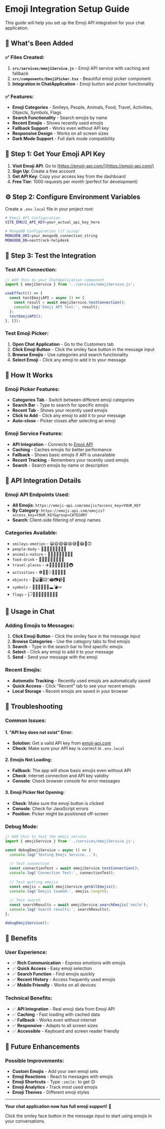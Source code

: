 # Emoji Integration Setup Guide

This guide will help you set up the Emoji API integration for your chat application.

## 🎯 What's Been Added

### ✅ Files Created:
1. **`src/services/emojiService.js`** - Emoji API service with caching and fallback
2. **`src/components/EmojiPicker.tsx`** - Beautiful emoji picker component
3. **Integration in ChatApplication** - Emoji button and picker functionality

### ✅ Features:
- **Emoji Categories** - Smileys, People, Animals, Food, Travel, Activities, Objects, Symbols, Flags
- **Search Functionality** - Search emojis by name
- **Recent Emojis** - Shows recently used emojis
- **Fallback Support** - Works even without API key
- **Responsive Design** - Works on all screen sizes
- **Dark Mode Support** - Full dark mode compatibility

## 🔑 Step 1: Get Your Emoji API Key

1. **Visit Emoji API**: Go to [https://emoji-api.com/](https://emoji-api.com/)
2. **Sign Up**: Create a free account
3. **Get API Key**: Copy your access key from the dashboard
4. **Free Tier**: 1000 requests per month (perfect for development)

## ⚙️ Step 2: Configure Environment Variables

Create a `.env.local` file in your project root:

```bash
# Emoji API Configuration
VITE_EMOJI_API_KEY=your_actual_api_key_here

# MongoDB Configuration (if using)
MONGODB_URI=your_mongodb_connection_string
MONGODB_DB=nexttrack-helpdesk
```

## 🧪 Step 3: Test the Integration

### Test API Connection:
```javascript
// Add this to your ChatApplication component
import { emojiService } from '../services/emojiService.js';

useEffect(() => {
  const testEmojiAPI = async () => {
    const result = await emojiService.testConnection();
    console.log('Emoji API Test:', result);
  };
  testEmojiAPI();
}, []);
```

### Test Emoji Picker:
1. **Open Chat Application** - Go to the Customers tab
2. **Click Emoji Button** - Click the smiley face button in the message input
3. **Browse Emojis** - Use categories and search functionality
4. **Select Emoji** - Click any emoji to add it to your message

## 🎨 How It Works

### Emoji Picker Features:
- **Categories Tab** - Switch between different emoji categories
- **Search Bar** - Type to search for specific emojis
- **Recent Tab** - Shows your recently used emojis
- **Click to Add** - Click any emoji to add it to your message
- **Auto-close** - Picker closes after selecting an emoji

### Emoji Service Features:
- **API Integration** - Connects to [Emoji API](https://emoji-api.com/)
- **Caching** - Caches emojis for better performance
- **Fallback** - Shows basic emojis if API is unavailable
- **Recent Tracking** - Remembers your recently used emojis
- **Search** - Search emojis by name or description

## 🔧 API Integration Details

### Emoji API Endpoints Used:
- **All Emojis**: `https://emoji-api.com/emojis?access_key=YOUR_KEY`
- **By Category**: `https://emoji-api.com/emojis?access_key=YOUR_KEY&group=CATEGORY`
- **Search**: Client-side filtering of emoji names

### Categories Available:
- `smileys-emotion` - 😀😃😄😁😆😅🤣😂🙂🙃
- `people-body` - 👥👤👨👩👧👦👶👴👵
- `animals-nature` - 🐾🐶🐱🐭🐹🐰🦊🐻🐼
- `food-drink` - 🍕🍔🍟🌭🥪🌮🌯🥙🥘
- `travel-places` - ✈️🚀🚁🚂🚃🚄🚅🚆🚇
- `activities` - ⚽🏀🏈⚾🎾🏐🏉🎱🏓
- `objects` - 📱💻🖥️⌨️🖱️🖨️📷📹🎥
- `symbols` - 💯💢💥💫💦💨🕳️💣💤
- `flags` - 🏳️🏴🏁🚩🏳️‍🌈🏳️‍⚧️🏴‍☠️

## 🎯 Usage in Chat

### Adding Emojis to Messages:
1. **Click Emoji Button** - Click the smiley face in the message input
2. **Browse Categories** - Use the category tabs to find emojis
3. **Search** - Type in the search bar to find specific emojis
4. **Select** - Click any emoji to add it to your message
5. **Send** - Send your message with the emoji

### Recent Emojis:
- **Automatic Tracking** - Recently used emojis are automatically saved
- **Quick Access** - Click "Recent" tab to see your recent emojis
- **Local Storage** - Recent emojis are saved in your browser

## 🚨 Troubleshooting

### Common Issues:

#### 1. "API key does not exist" Error:
- **Solution**: Get a valid API key from [emoji-api.com](https://emoji-api.com/)
- **Check**: Make sure your API key is correct in `.env.local`

#### 2. Emojis Not Loading:
- **Fallback**: The app will show basic emojis even without API
- **Check**: Internet connection and API key validity
- **Console**: Check browser console for error messages

#### 3. Emoji Picker Not Opening:
- **Check**: Make sure the emoji button is clicked
- **Console**: Check for JavaScript errors
- **Position**: Picker might be positioned off-screen

### Debug Mode:
```javascript
// Add this to test the emoji service
import { emojiService } from '../services/emojiService.js';

const debugEmojiService = async () => {
  console.log('Testing Emoji Service...');
  
  // Test connection
  const connectionTest = await emojiService.testConnection();
  console.log('Connection Test:', connectionTest);
  
  // Test getting emojis
  const emojis = await emojiService.getAllEmojis();
  console.log('Emojis loaded:', emojis.length);
  
  // Test search
  const searchResults = await emojiService.searchEmojis('smile');
  console.log('Search results:', searchResults);
};

debugEmojiService();
```

## 🎉 Benefits

### User Experience:
- ✅ **Rich Communication** - Express emotions with emojis
- ✅ **Quick Access** - Easy emoji selection
- ✅ **Search Function** - Find emojis quickly
- ✅ **Recent History** - Access frequently used emojis
- ✅ **Mobile Friendly** - Works on all devices

### Technical Benefits:
- ✅ **API Integration** - Real emoji data from Emoji API
- ✅ **Caching** - Fast loading with cached data
- ✅ **Fallback** - Works even without internet
- ✅ **Responsive** - Adapts to all screen sizes
- ✅ **Accessible** - Keyboard and screen reader friendly

## 🔮 Future Enhancements

### Possible Improvements:
- **Custom Emojis** - Add your own emoji sets
- **Emoji Reactions** - React to messages with emojis
- **Emoji Shortcuts** - Type `:smile:` to get 😊
- **Emoji Analytics** - Track most used emojis
- **Emoji Themes** - Different emoji styles

---

**Your chat application now has full emoji support!** 🎉

Click the smiley face button in the message input to start using emojis in your conversations.
